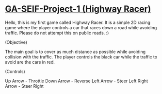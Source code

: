 # [GA-SEIF-Project-1 (Highway Racer)](https://khidhirakmal.github.io/highway-racer/)

Hello, this is my first game called Highway Racer. It is a simple 2D racing game where the player controls a car that races down a road while avoiding traffic. Please do not attempt this on public roads. :)


(Objective)

The main goal is to cover as much distance as possible while avoiding collision with the traffic. The player controls the black car while the traffic to avoid
are the cars in red.

(Controls)

Up Arrow -  Throttle
Down Arrow - Reverse
Left Arrow - Steer Left
Right Arrow - Steer Right


